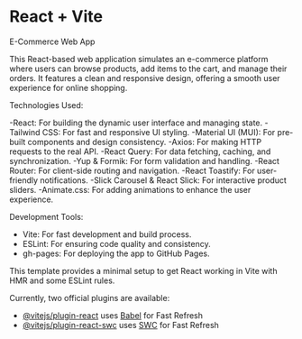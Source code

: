 # React + Vite

E-Commerce Web App

This React-based web application simulates an e-commerce platform where users can browse products, add items to the cart, and manage their orders. It features a clean and responsive design, offering a smooth user experience for online shopping.

Technologies Used:

-React: For building the dynamic user interface and managing state.
-Tailwind CSS: For fast and responsive UI styling.
-Material UI (MUI): For pre-built components and design consistency.
-Axios: For making HTTP requests to the real API.
-React Query: For data fetching, caching, and synchronization.
-Yup & Formik: For form validation and handling.
-React Router: For client-side routing and navigation.
-React Toastify: For user-friendly notifications.
-Slick Carousel & React Slick: For interactive product sliders.
-Animate.css: For adding animations to enhance the user experience.


Development Tools:

* Vite: For fast development and build process.
* ESLint: For ensuring code quality and consistency.
* gh-pages: For deploying the app to GitHub Pages.



This template provides a minimal setup to get React working in Vite with HMR and some ESLint rules.

Currently, two official plugins are available:

- [@vitejs/plugin-react](https://github.com/vitejs/vite-plugin-react/blob/main/packages/plugin-react/README.md) uses [Babel](https://babeljs.io/) for Fast Refresh
- [@vitejs/plugin-react-swc](https://github.com/vitejs/vite-plugin-react-swc) uses [SWC](https://swc.rs/) for Fast Refresh
